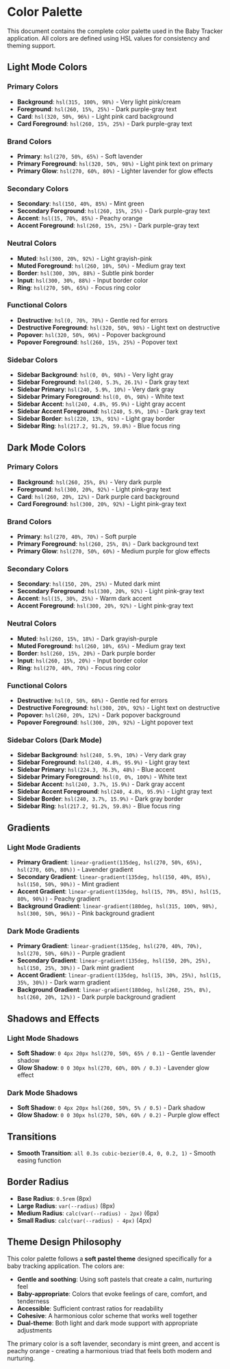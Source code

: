 # Color Palette

This document contains the complete color palette used in the Baby Tracker application. All colors are defined using HSL
values for consistency and theming support.

## Light Mode Colors

### Primary Colors

- **Background**: `hsl(315, 100%, 98%)` - Very light pink/cream
- **Foreground**: `hsl(260, 15%, 25%)` - Dark purple-gray text
- **Card**: `hsl(320, 50%, 96%)` - Light pink card background
- **Card Foreground**: `hsl(260, 15%, 25%)` - Dark purple-gray text

### Brand Colors

- **Primary**: `hsl(270, 50%, 65%)` - Soft lavender
- **Primary Foreground**: `hsl(320, 50%, 98%)` - Light pink text on primary
- **Primary Glow**: `hsl(270, 60%, 80%)` - Lighter lavender for glow effects

### Secondary Colors

- **Secondary**: `hsl(150, 40%, 85%)` - Mint green
- **Secondary Foreground**: `hsl(260, 15%, 25%)` - Dark purple-gray text
- **Accent**: `hsl(15, 70%, 85%)` - Peachy orange
- **Accent Foreground**: `hsl(260, 15%, 25%)` - Dark purple-gray text

### Neutral Colors

- **Muted**: `hsl(300, 20%, 92%)` - Light grayish-pink
- **Muted Foreground**: `hsl(260, 10%, 50%)` - Medium gray text
- **Border**: `hsl(300, 30%, 88%)` - Subtle pink border
- **Input**: `hsl(300, 30%, 88%)` - Input border color
- **Ring**: `hsl(270, 50%, 65%)` - Focus ring color

### Functional Colors

- **Destructive**: `hsl(0, 70%, 70%)` - Gentle red for errors
- **Destructive Foreground**: `hsl(320, 50%, 98%)` - Light text on destructive
- **Popover**: `hsl(320, 50%, 96%)` - Popover background
- **Popover Foreground**: `hsl(260, 15%, 25%)` - Popover text

### Sidebar Colors

- **Sidebar Background**: `hsl(0, 0%, 98%)` - Very light gray
- **Sidebar Foreground**: `hsl(240, 5.3%, 26.1%)` - Dark gray text
- **Sidebar Primary**: `hsl(240, 5.9%, 10%)` - Very dark gray
- **Sidebar Primary Foreground**: `hsl(0, 0%, 98%)` - White text
- **Sidebar Accent**: `hsl(240, 4.8%, 95.9%)` - Light gray accent
- **Sidebar Accent Foreground**: `hsl(240, 5.9%, 10%)` - Dark gray text
- **Sidebar Border**: `hsl(220, 13%, 91%)` - Light gray border
- **Sidebar Ring**: `hsl(217.2, 91.2%, 59.8%)` - Blue focus ring

## Dark Mode Colors

### Primary Colors

- **Background**: `hsl(260, 25%, 8%)` - Very dark purple
- **Foreground**: `hsl(300, 20%, 92%)` - Light pink-gray text
- **Card**: `hsl(260, 20%, 12%)` - Dark purple card background
- **Card Foreground**: `hsl(300, 20%, 92%)` - Light pink-gray text

### Brand Colors

- **Primary**: `hsl(270, 40%, 70%)` - Soft purple
- **Primary Foreground**: `hsl(260, 25%, 8%)` - Dark background text
- **Primary Glow**: `hsl(270, 50%, 60%)` - Medium purple for glow effects

### Secondary Colors

- **Secondary**: `hsl(150, 20%, 25%)` - Muted dark mint
- **Secondary Foreground**: `hsl(300, 20%, 92%)` - Light pink-gray text
- **Accent**: `hsl(15, 30%, 25%)` - Warm dark accent
- **Accent Foreground**: `hsl(300, 20%, 92%)` - Light pink-gray text

### Neutral Colors

- **Muted**: `hsl(260, 15%, 18%)` - Dark grayish-purple
- **Muted Foreground**: `hsl(260, 10%, 65%)` - Medium gray text
- **Border**: `hsl(260, 15%, 20%)` - Dark purple border
- **Input**: `hsl(260, 15%, 20%)` - Input border color
- **Ring**: `hsl(270, 40%, 70%)` - Focus ring color

### Functional Colors

- **Destructive**: `hsl(0, 50%, 60%)` - Gentle red for errors
- **Destructive Foreground**: `hsl(300, 20%, 92%)` - Light text on destructive
- **Popover**: `hsl(260, 20%, 12%)` - Dark popover background
- **Popover Foreground**: `hsl(300, 20%, 92%)` - Light popover text

### Sidebar Colors (Dark Mode)

- **Sidebar Background**: `hsl(240, 5.9%, 10%)` - Very dark gray
- **Sidebar Foreground**: `hsl(240, 4.8%, 95.9%)` - Light gray text
- **Sidebar Primary**: `hsl(224.3, 76.3%, 48%)` - Blue accent
- **Sidebar Primary Foreground**: `hsl(0, 0%, 100%)` - White text
- **Sidebar Accent**: `hsl(240, 3.7%, 15.9%)` - Dark gray accent
- **Sidebar Accent Foreground**: `hsl(240, 4.8%, 95.9%)` - Light gray text
- **Sidebar Border**: `hsl(240, 3.7%, 15.9%)` - Dark gray border
- **Sidebar Ring**: `hsl(217.2, 91.2%, 59.8%)` - Blue focus ring

## Gradients

### Light Mode Gradients

- **Primary Gradient**: `linear-gradient(135deg, hsl(270, 50%, 65%), hsl(270, 60%, 80%))` - Lavender gradient
- **Secondary Gradient**: `linear-gradient(135deg, hsl(150, 40%, 85%), hsl(150, 50%, 90%))` - Mint gradient
- **Accent Gradient**: `linear-gradient(135deg, hsl(15, 70%, 85%), hsl(15, 80%, 90%))` - Peachy gradient
- **Background Gradient**: `linear-gradient(180deg, hsl(315, 100%, 98%), hsl(300, 50%, 96%))` - Pink background gradient

### Dark Mode Gradients

- **Primary Gradient**: `linear-gradient(135deg, hsl(270, 40%, 70%), hsl(270, 50%, 60%))` - Purple gradient
- **Secondary Gradient**: `linear-gradient(135deg, hsl(150, 20%, 25%), hsl(150, 25%, 30%))` - Dark mint gradient
- **Accent Gradient**: `linear-gradient(135deg, hsl(15, 30%, 25%), hsl(15, 35%, 30%))` - Dark warm gradient
- **Background Gradient**: `linear-gradient(180deg, hsl(260, 25%, 8%), hsl(260, 20%, 12%))` - Dark purple background
  gradient

## Shadows and Effects

### Light Mode Shadows

- **Soft Shadow**: `0 4px 20px hsl(270, 50%, 65% / 0.1)` - Gentle lavender shadow
- **Glow Shadow**: `0 0 30px hsl(270, 60%, 80% / 0.3)` - Lavender glow effect

### Dark Mode Shadows

- **Soft Shadow**: `0 4px 20px hsl(260, 50%, 5% / 0.5)` - Dark shadow
- **Glow Shadow**: `0 0 30px hsl(270, 50%, 60% / 0.2)` - Purple glow effect

## Transitions

- **Smooth Transition**: `all 0.3s cubic-bezier(0.4, 0, 0.2, 1)` - Smooth easing function

## Border Radius

- **Base Radius**: `0.5rem` (8px)
- **Large Radius**: `var(--radius)` (8px)
- **Medium Radius**: `calc(var(--radius) - 2px)` (6px)
- **Small Radius**: `calc(var(--radius) - 4px)` (4px)

## Theme Design Philosophy

This color palette follows a **soft pastel theme** designed specifically for a baby tracking application. The colors
are:

- **Gentle and soothing**: Using soft pastels that create a calm, nurturing feel
- **Baby-appropriate**: Colors that evoke feelings of care, comfort, and tenderness
- **Accessible**: Sufficient contrast ratios for readability
- **Cohesive**: A harmonious color scheme that works well together
- **Dual-theme**: Both light and dark mode support with appropriate adjustments

The primary color is a soft lavender, secondary is mint green, and accent is peachy orange - creating a harmonious triad
that feels both modern and nurturing.

